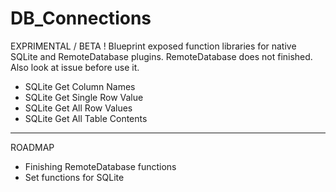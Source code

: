 # DB_Connections
EXPRIMENTAL / BETA !
Blueprint exposed function libraries for native SQLite and RemoteDatabase plugins.
RemoteDatabase does not finished.
Also look at issue before use it.

- SQLite Get Column Names
- SQLite Get Single Row Value
- SQLite Get All Row Values
- SQLite Get All Table Contents
--------------------------------------------------------------------------------------------
ROADMAP
- Finishing RemoteDatabase functions
- Set functions for SQLite
